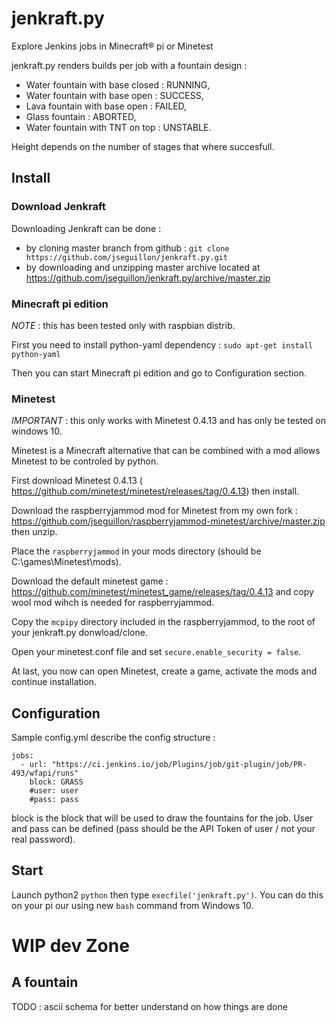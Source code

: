 # jenkraft.py

Explore Jenkins jobs in Minecraft® pi or Minetest

jenkraft.py renders builds per job with a fountain design :
- Water fountain with base closed : RUNNING,
- Water fountain with base open : SUCCESS,
- Lava fountain with base open : FAILED,
- Glass fountain : ABORTED,
- Water fountain with TNT on top : UNSTABLE.

Height depends on the number of stages that where succesfull.

## Install

### Download Jenkraft

Downloading Jenkraft can be done :
 - by cloning master branch from github  : `git clone https://github.com/jseguillon/jenkraft.py.git`
 - by downloading and unzipping master archive located at https://github.com/jseguillon/jenkraft.py/archive/master.zip

### Minecraft pi edition

*NOTE* : this has been tested only with raspbian distrib.

First you need to install python-yaml dependency :  `sudo apt-get install python-yaml`

Then you can start Minecraft pi edition and go to Configuration section.

### Minetest
*IMPORTANT* : this only works with Minetest 0.4.13 and has only be tested on windows 10.

Minetest is a Minecraft alternative that can be combined with a mod allows Minetest to be controled by python.

First download Minetest 0.4.13 ( https://github.com/minetest/minetest/releases/tag/0.4.13) then install.

Download the raspberryjammod mod for Minetest from my own fork : https://github.com/jseguillon/raspberryjammod-minetest/archive/master.zip then unzip.

Place the `raspberryjammod` in your mods directory (should be C:\games\Minetest\mods).

Download the default minetest game : https://github.com/minetest/minetest_game/releases/tag/0.4.13 and copy wool mod wihch is needed for raspberryjammod.

Copy the `mcpipy` directory included in the raspberryjammod, to the root of your jenkraft.py donwload/clone.

Open your minetest.conf file and set `secure.enable_security = false`.

At last, you now can open Minetest, create a game, activate the mods and continue installation.

## Configuration

Sample config.yml describe the config structure :
```
jobs:
  - url: "https://ci.jenkins.io/job/Plugins/job/git-plugin/job/PR-493/wfapi/runs"
    block: GRASS
    #user: user
    #pass: pass
```
block is the block that will be used to draw the fountains for the job. User and pass can be defined (pass should be the API Token of user / not your real password).

## Start

Launch python2 `python` then type `execfile('jenkraft.py')`. You can do this on your pi our using new `bash` command from Windows 10.

# WIP dev Zone

## A fountain

TODO : ascii schema for better understand on how things are done
